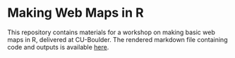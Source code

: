 # Making Web Maps in R

This repository contains materials for a workshop on making basic web maps in R, delivered at CU-Boulder. The rendered markdown file containing code and outputs is available [here](https://aranganath24.github.io/R_webmapping/). 
